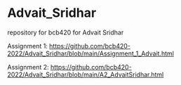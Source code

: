 # Advait_Sridhar
repository for bcb420 for Advait Sridhar

Assignment 1: https://github.com/bcb420-2022/Advait_Sridhar/blob/main/Assignment_1_Advait.html

Assignment 2: https://github.com/bcb420-2022/Advait_Sridhar/blob/main/A2_AdvaitSridhar.html
